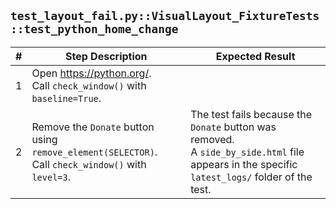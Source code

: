 ``test_layout_fail.py::VisualLayout_FixtureTests::test_python_home_change``
---
| # | Step Description | Expected Result |
| - | ---------------- | --------------- |
| 1 | Open https://python.org/. <br /> Call ``check_window()`` with ``baseline=True``. | |
| 2 | Remove the ``Donate`` button using ``remove_element(SELECTOR)``. <br /> Call ``check_window()`` with ``level=3``. | The test fails because the ``Donate`` button was removed. <br /> A ``side_by_side.html`` file appears in the specific ``latest_logs/`` folder of the test. |

